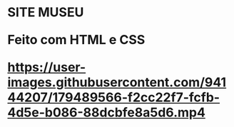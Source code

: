 <h1> SITE MUSEU </>
<p>Feito com HTML e CSS</p>



https://user-images.githubusercontent.com/94144207/179489566-f2cc22f7-fcfb-4d5e-b086-88dcbfe8a5d6.mp4



